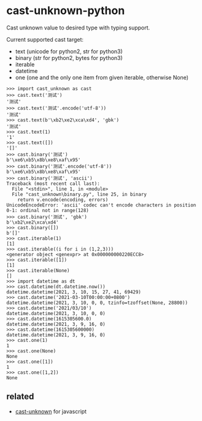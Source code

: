 # cast-unknown-python

Cast unknown value to desired type with typing support.

Current supported cast target:

- text (unicode for python2, str for python3)
- binary (str for python2, bytes for python3)
- iterable
- datetime
- one (one and the only one item from given iterable, otherwise None)

```python-repl
>>> import cast_unknown as cast
>>> cast.text('测试')
'测试'
>>> cast.text('测试'.encode('utf-8'))
'测试'
>>> cast.text(b'\xb2\xe2\xca\xd4', 'gbk')
'测试'
>>> cast.text(1)
'1'
>>> cast.text([])
'[]'
>>> cast.binary('测试')
b'\xe6\xb5\x8b\xe8\xaf\x95'
>>> cast.binary('测试'.encode('utf-8'))
b'\xe6\xb5\x8b\xe8\xaf\x95'
>>> cast.binary('测试', 'ascii')
Traceback (most recent call last):
  File "<stdin>", line 1, in <module>
  File "cast_unknown\binary.py", line 25, in binary
    return v.encode(encoding, errors)
UnicodeEncodeError: 'ascii' codec can't encode characters in position 0-1: ordinal not in range(128)
>>> cast.binary('测试', 'gbk')
b'\xb2\xe2\xca\xd4'
>>> cast.binary([])
b'[]'
>>> cast.iterable(1)
[1]
>>> cast.iterable((i for i in (1,2,3)))
<generator object <genexpr> at 0x000000000220ECC8>
>>> cast.iterable([1])
[1]
>>> cast.iterable(None)
[]
>>> import datetime as dt
>>> cast.datetime(dt.datetime.now())
datetime.datetime(2021, 3, 10, 15, 27, 41, 69429)
>>> cast.datetime('2021-03-10T00:00:00+0800')
datetime.datetime(2021, 3, 10, 0, 0, tzinfo=tzoffset(None, 28800))
>>> cast.datetime('2021/03/10')
datetime.datetime(2021, 3, 10, 0, 0)
>>> cast.datetime(1615305600.0)
datetime.datetime(2021, 3, 9, 16, 0)
>>> cast.datetime(1615305600000)
datetime.datetime(2021, 3, 9, 16, 0)
>>> cast.one(1)
1
>>> cast.one(None)
None
>>> cast.one([1])
1
>>> cast.one([1,2])
None
```

## related

- [cast-unknown](https://github.com/NateScarlet/cast-unknown) for javascript
